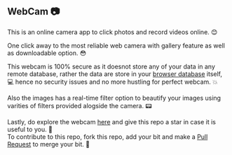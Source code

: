 ## WebCam :camera:
This is an online camera app to click photos and record videos online.  :blush:

One click away to the most reliable web camera with gallery feature as well as downloadable option. :flushed:

This webcam is 100% secure as it doesnot store any of your data in any remote database, rather the data are store in your [browser database](https://www.tutorialspoint.com/html5/html5_indexeddb.htm) itself, :computer: hence no security issues and no more hustling for perfect webcam. :boom:

Also the images has a real-time filter option to beautify your images using varities of filters provided alogside the camera. :pager:

Lastly, do explore the webcam <a href="">here</a> and give this repo a star in case it is useful to you. :raised_hands: </br>
To contribute to this repo, fork this repo, add your bit and make a [Pull Request](https://docs.github.com/en/github/collaborating-with-pull-requests/proposing-changes-to-your-work-with-pull-requests/creating-a-pull-request ) to merge your bit. :clap:
